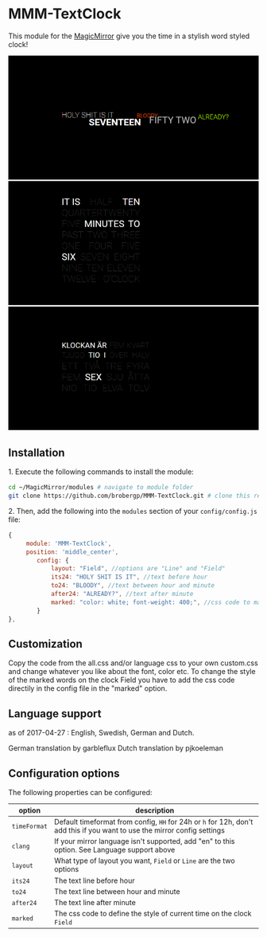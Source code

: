 # MMM-TextClock

This module for the [MagicMirror](https://github.com/MichMich/MagicMirror) give you the time in a stylish word styled clock!

![Image of textclockline](textclock1.png)
![Image of textclockfielden](textclock2.png)
![Image of textclockfieldse](textclock3.png)


## Installation

  1\. Execute the following commands to install the module:

```bash
cd ~/MagicMirror/modules # navigate to module folder
git clone https://github.com/brobergp/MMM-TextClock.git # clone this repository
```

  2\. Then, add the following into the `modules` section of your `config/config.js` file:

````javascript
{
	 module: 'MMM-TextClock',
	 position: 'middle_center',
		config: {
			layout: "Field", //options are "Line" and "Field"
			its24: "HOLY SHIT IS IT", //text before hour
			to24: "BLOODY", //text between hour and minute
			after24: "ALREADY?", //text after minute
			marked: "color: white; font-weight: 400;", //css code to mark current time in Field layout
		}
},
````


## Customization

  Copy the code from the all.css and/or language css to your own custom.css and change whatever you like about the font, color etc.
  To change the style of the marked words on the clock Field you have to add the css code directily in the config file in the "marked" option.

## Language support

  as of 2017-04-27 :
	English, Swedish, German and Dutch.

  German translation by garbleflux
  Dutch translation by pjkoeleman

## Configuration options

The following properties can be configured:

| option | description |
| ------------- | ------------- |
| `timeFormat` | Default timeformat from config, `HH` for 24h or `h` for 12h, don't add this if you want to use the mirror config settings |
| `clang` | If your mirror language isn't supported, add "en" to this option. See Language support above |
| `layout` | What type of layout you want, `Field` or `Line` are the two options |
| `its24` | The text line before hour |
| `to24` | The text line between hour and minute |
| `after24` | The text line after minute |
| `marked`| The css code to define the style of current time on the clock `Field` |
